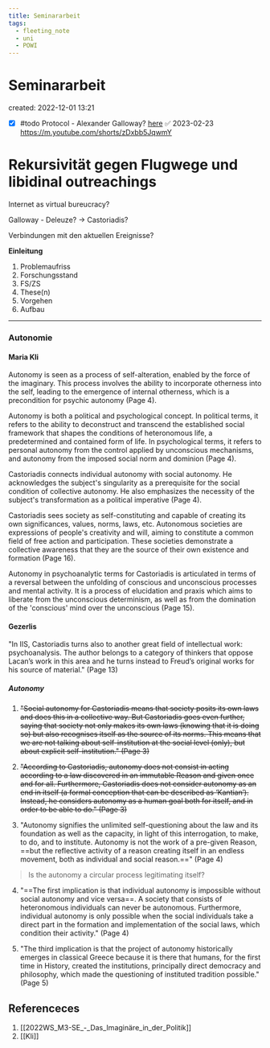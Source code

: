 ```yaml
---
title: Seminararbeit
tags:
  - fleeting_note
  - uni
  - POWI
---
```


# Seminararbeit
created: 2022-12-01 13:21

- [x] #todo Protocol - Alexander Galloway? [here](https://mitpress.mit.edu/9780262572330/protocol/) ✅ 2023-02-23
https://m.youtube.com/shorts/zDxbb5JqwmY


# Rekursivität gegen Flugwege und libidinal outreachings


Internet as virtual bureucracy?

Galloway - Deleuze? -> Castoriadis?

Verbindungen mit den aktuellen Ereignisse?

**Einleitung**
1. Problemaufriss
2. Forschungsstand
3. FS/ZS
4. These(n)
5. Vorgehen
6. Aufbau


---

### Autonomie

#### Maria Kli

Autonomy is seen as a process of self-alteration, enabled by the force of the imaginary. This process involves the ability to incorporate otherness into the self, leading to the emergence of internal otherness, which is a precondition for psychic autonomy (Page 4).

Autonomy is both a political and psychological concept. In political terms, it refers to the ability to deconstruct and transcend the established social framework that shapes the conditions of heteronomous life, a predetermined and contained form of life. In psychological terms, it refers to personal autonomy from the control applied by unconscious mechanisms, and autonomy from the imposed social norm and dominion (Page 4).

Castoriadis connects individual autonomy with social autonomy. He acknowledges the subject's singularity as a prerequisite for the social condition of collective autonomy. He also emphasizes the necessity of the subject's transformation as a political imperative (Page 4).

Castoriadis sees society as self-constituting and capable of creating its own significances, values, norms, laws, etc. Autonomous societies are expressions of people's creativity and will, aiming to constitute a common field of free action and participation. These societies demonstrate a collective awareness that they are the source of their own existence and formation (Page 16).

Autonomy in psychoanalytic terms for Castoriadis is articulated in terms of a reversal between the unfolding of conscious and unconscious processes and mental activity. It is a process of elucidation and praxis which aims to liberate from the unconscious determinism, as well as from the domination of the 'conscious' mind over the unconscious (Page 15).

#### Gezerlis

"In IIS, Castoriadis turns also to another great field of intellectual work: psychoanalysis. The author belongs to a category of thinkers that oppose Lacan’s work in this area and he turns instead to Freud’s original works for his source of material." (Page 13)

##### Autonomy

1.  ~~"Social autonomy for Castoriadis means that society posits its own laws and does this in a collective way. But Castoriadis goes even further, saying that society not only makes its own laws (knowing that it is doing so) but also recognises itself as the source of its norms. This means that we are not talking about self-institution at the social level (only), but about explicit self-institution." (Page 3)~~
    
2.  ~~"According to Castoriadis, autonomy does not consist in acting according to a law discovered in an immutable Reason and given once and for all. Furthermore, Castoriadis does not consider autonomy as an end in itself (a formal conception that can be described as ‘Kantian’). Instead, he considers autonomy as a human goal both for itself, and in order to be able to do." (Page 3)~~
    
3.  "Autonomy signifies the unlimited self-questioning about the law and its foundation as well as the capacity, in light of this interrogation, to make, to do, and to institute. Autonomy is not the work of a pre-given Reason, ==but the reflective activity of a reason creating itself in an endless movement, both as individual and social reason.==" (Page 4) 

> Is the autonomy a circular process legitimating itself? 
    
4.  "==The first implication is that individual autonomy is impossible without social autonomy and vice versa==. A society that consists of heteronomous individuals can never be autonomous. Furthermore, individual autonomy is only possible when the social individuals take a direct part in the formation and implementation of the social laws, which condition their activity." (Page 4)
    
5.  "The third implication is that the project of autonomy historically emerges in classical Greece because it is there that humans, for the first time in History, created the institutions, principally direct democracy and philosophy, which made the questioning of instituted tradition possible." (Page 5)

## Referenceces
1. [[2022WS_M3-SE_-_Das_Imaginäre_in_der_Politik]]
2. [[Kli]]
